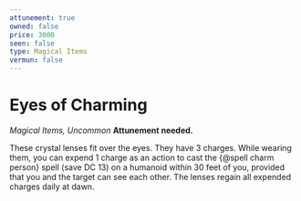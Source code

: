 ```yaml
---
attunement: true
owned: false
price: 3000
seen: false
type: Magical Items
vermun: false
---
```

# Eyes of Charming

*Magical Items, Uncommon* **Attunement needed.**

These crystal lenses fit over the eyes. They have 3 charges. While wearing them, you can expend 1 charge as an action to cast the {@spell charm person} spell (save DC 13) on a humanoid within 30 feet of you, provided that you and the target can see each other. The lenses regain all expended charges daily at dawn.